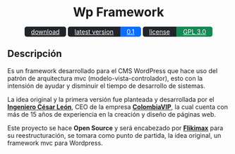 <h1 align="center">Wp Framework</h1>

<p align="center">
<a class="bg-dark bg-gradient p-2 ps-3 pe-3 rounded text-light fs-5" href="#" style="background: #212529; color: white; padding: 3px 15px; border-radius: 5px;">download</a> <a href="#" style="background: #212529; color: white; padding: 3px 15px; border-radius: 5px 0px 0px 5px;">latest version</a><a href="#" style="background: #0d6efd; color: white; padding: 3px 15px; border-radius: 0px 5px 5px 0px;">0.1</a> <a href="#" style="background: #212529; color: white; padding: 3px 15px; border-radius: 5px 0px 0px 5px;">license</a><a href="#" style="background: #198754; color: white; padding: 3px 15px; border-radius: 0px 5px 5px 0px;">GPL 3.0</a>
</p>

## Descripción

<p>Es un framework desarrollado para el CMS WordPress que hace uso del patrón de arquitectura mvc (modelo-vista-controlador), esto con la intensión de ayudar y disminuir el tiempo de desarrollo de sistemas.

La idea original y la primera versión fue planteada y desarrollada por el <strong><a href="https://www.linkedin.com/in/ingenieroleon">Ingeniero César León</a></strong>, CEO de la empresa <strong><a href="https://colombiavip.com">ColombiaVIP</a></strong>, la cual cuenta con más de 15 años de experiencia en la creación y diseño de páginas web.

Este proyecto se hace <strong>Open Source</strong> y será encabezado por <strong><a href="https://flikimax.com">Flikimax</a></strong> para su reestructuración, se tomara como punto de partida, la idea original, un framework mvc para Wordpress.</p>
